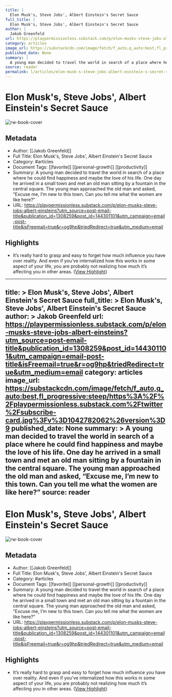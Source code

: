 ```yaml
---
title: |
  Elon Musk's, Steve Jobs', Albert Einstein's Secret Sauce
full_title: |
  Elon Musk's, Steve Jobs', Albert Einstein's Secret Sauce
author: |
  Jakob Greenfeld
url: https://playpermissionless.substack.com/p/elon-musks-steve-jobs-albert-einsteins?utm_source=post-email-title&publication_id=1308259&post_id=144301101&utm_campaign=email-post-title&isFreemail=true&r=og9hp&triedRedirect=true&utm_medium=email
category: articles
image_url: https://substackcdn.com/image/fetch/f_auto,q_auto:best,fl_progressive:steep/https%3A%2F%2Fplaypermissionless.substack.com%2Ftwitter%2Fsubscribe-card.jpg%3Fv%3D1042782062%26version%3D9
published_date: None
summary: |
  A young man decided to travel the world in search of a place where he could find happiness and maybe the love of his life. One day he arrived in a small town and met an old man sitting by a fountain in the central square. The young man approached the old man and asked, “Excuse me, I’m new to this town. Can you tell me what the women are like here?”
source: reader
permalink: l/articles/elon-musk-s-steve-jobs-albert-einstein-s-secret-sauce
---
```

# Elon Musk's, Steve Jobs', Albert Einstein's Secret Sauce

![rw-book-cover](https://substackcdn.com/image/fetch/f_auto,q_auto:best,fl_progressive:steep/https%3A%2F%2Fplaypermissionless.substack.com%2Ftwitter%2Fsubscribe-card.jpg%3Fv%3D1042782062%26version%3D9)

## Metadata
- Author: [[Jakob Greenfeld]]
- Full Title: Elon Musk's, Steve Jobs', Albert Einstein's Secret Sauce
- Category: #articles
- Document Tags: [[favorite]] [[personal-growth]] [[productivity]] 
- Summary: A young man decided to travel the world in search of a place where he could find happiness and maybe the love of his life. One day he arrived in a small town and met an old man sitting by a fountain in the central square. The young man approached the old man and asked, “Excuse me, I’m new to this town. Can you tell me what the women are like here?”
- URL: https://playpermissionless.substack.com/p/elon-musks-steve-jobs-albert-einsteins?utm_source=post-email-title&publication_id=1308259&post_id=144301101&utm_campaign=email-post-title&isFreemail=true&r=og9hp&triedRedirect=true&utm_medium=email

## Highlights
- It’s really hard to grasp and easy to forget how much influence you have over reality.
  And even if you’ve internalized how this works in some aspect of your life, you are probably not realizing how much it’s affecting you in other areas. ([View Highlight](https://read.readwise.io/read/01j1tq7qzfm1pbbxcxsh0jxscj))


---
title: >
  Elon Musk's, Steve Jobs', Albert Einstein's Secret Sauce
full_title: >
  Elon Musk's, Steve Jobs', Albert Einstein's Secret Sauce
author: >
  Jakob Greenfeld
url: https://playpermissionless.substack.com/p/elon-musks-steve-jobs-albert-einsteins?utm_source=post-email-title&publication_id=1308259&post_id=144301101&utm_campaign=email-post-title&isFreemail=true&r=og9hp&triedRedirect=true&utm_medium=email
category: articles
image_url: https://substackcdn.com/image/fetch/f_auto,q_auto:best,fl_progressive:steep/https%3A%2F%2Fplaypermissionless.substack.com%2Ftwitter%2Fsubscribe-card.jpg%3Fv%3D1042782062%26version%3D9
published_date: None
summary: >
  A young man decided to travel the world in search of a place where he could find happiness and maybe the love of his life. One day he arrived in a small town and met an old man sitting by a fountain in the central square. The young man approached the old man and asked, “Excuse me, I’m new to this town. Can you tell me what the women are like here?”
source: reader
---
# Elon Musk's, Steve Jobs', Albert Einstein's Secret Sauce

![rw-book-cover](https://substackcdn.com/image/fetch/f_auto,q_auto:best,fl_progressive:steep/https%3A%2F%2Fplaypermissionless.substack.com%2Ftwitter%2Fsubscribe-card.jpg%3Fv%3D1042782062%26version%3D9)

## Metadata
- Author: [[Jakob Greenfeld]]
- Full Title: Elon Musk's, Steve Jobs', Albert Einstein's Secret Sauce
- Category: #articles
- Document Tags: [[favorite]] [[personal-growth]] [[productivity]] 
- Summary: A young man decided to travel the world in search of a place where he could find happiness and maybe the love of his life. One day he arrived in a small town and met an old man sitting by a fountain in the central square. The young man approached the old man and asked, “Excuse me, I’m new to this town. Can you tell me what the women are like here?”
- URL: https://playpermissionless.substack.com/p/elon-musks-steve-jobs-albert-einsteins?utm_source=post-email-title&publication_id=1308259&post_id=144301101&utm_campaign=email-post-title&isFreemail=true&r=og9hp&triedRedirect=true&utm_medium=email

## Highlights
- It’s really hard to grasp and easy to forget how much influence you have over reality.
  And even if you’ve internalized how this works in some aspect of your life, you are probably not realizing how much it’s affecting you in other areas. ([View Highlight](https://read.readwise.io/read/01j1tq7qzfm1pbbxcxsh0jxscj))


